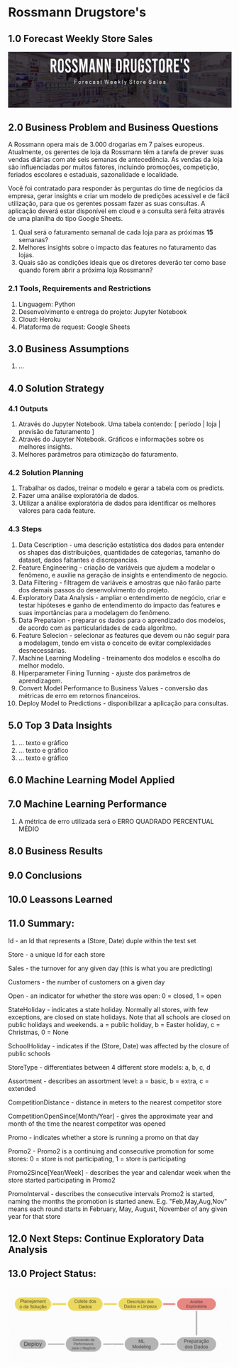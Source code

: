 # Rossmann Drugstore's
## 1.0 Forecast Weekly Store Sales
![](img/capa.jpg)
## 2.0 Business Problem and Business Questions
A Rossmann opera mais de 3.000 drogarias em 7 países europeus. Atualmente, os gerentes de loja da Rossmann têm a tarefa de prever suas vendas diárias com até seis semanas de antecedência. As vendas da loja são influenciadas por muitos fatores, incluindo promoções, competição, feriados escolares e estaduais, sazonalidade e localidade.

Você foi contratado para responder às perguntas do time de negócios da empresa, gerar insights e criar um modelo de predições acessível e de fácil utilização, para que os gerentes possam fazer as suas consultas. A aplicação deverá estar disponível em cloud e a consulta será feita através de uma planilha do tipo Google Sheets.
1. Qual será o faturamento semanal de cada loja para as próximas **15** semanas?
2. Melhores insights sobre o impacto das features no faturamento das lojas.
3. Quais são as condições ideais que os diretores deverão ter como base quando forem abrir a próxima loja Rossmann?

### 2.1 Tools, Requirements and Restrictions
1. Linguagem: Python
2. Desenvolvimento e entrega do projeto: Jupyter Notebook
3. Cloud: Heroku
4. Plataforma de request: Google Sheets

## 3.0 Business Assumptions
1. ...

## 4.0 Solution Strategy

### 4.1 Outputs
1. Através do Jupyter Notebook. Uma tabela contendo: [ período | loja | previsão de faturamento ]
2. Através do Jupyter Notebook. Gráficos e informações sobre os melhores insights.
3. Melhores parâmetros para otimização do faturamento.

### 4.2 Solution Planning
1. Trabalhar os dados, treinar o modelo e gerar a tabela com os predicts.
2. Fazer uma análise exploratória de dados.
3. Utilizar a análise exploratória de dados para identificar os melhores valores para cada feature.

### 4.3 Steps
1. Data Cescription - uma descrição estatística dos dados para entender os shapes das distribuições, quantidades de categorias, tamanho do dataset, dados faltantes e discrepancias.
2. Feature Engineering - criação de variáveis que ajudem a modelar o fenômeno, e auxilie na geração de insights e entendimento de negocio.
3. Data Filtering - filtragem de variáveis e amostras que não farão parte dos demais passos do desenvolvimento do projeto.
4. Exploratory Data Analysis - ampliar o entendimento de negócio, criar e testar hipóteses e ganho de entendimento do impacto das features e suas importâncias para a modelagem do fenômeno.
5. Data Prepataion - preparar os dados para o aprendizado dos modelos, de acordo com as particularidades de cada algorítmo.
6. Feature Selecion - selecionar as features que devem ou não seguir para a modelagem, tendo em vista o conceito de evitar complexidades desnecessárias.
7. Machine Learning Modeling - treinamento dos modelos e escolha do melhor modelo.
8. Hiperparameter Fining Tunning - ajuste dos parâmetros de aprendizagem.
9. Convert Model Performance to Business Values - conversão das métricas de erro em retornos financeiros.
10. Deploy Model to Predictions - disponibilizar a aplicação para consultas.

## 5.0 Top 3 Data Insights
1. ... texto e gráfico
2. ... texto e gráfico
3. ... texto e gráfico

## 6.0 Machine Learning Model Applied
## 7.0 Machine Learning Performance
1. A métrica de erro utilizada será o ERRO QUADRADO PERCENTUAL MÉDIO

## 8.0 Business Results
## 9.0 Conclusions
## 10.0 Leassons Learned

## 11.0 Summary:
Id - an Id that represents a (Store, Date) duple within the test set

Store - a unique Id for each store

Sales - the turnover for any given day (this is what you are predicting)

Customers - the number of customers on a given day

Open - an indicator for whether the store was open: 0 = closed, 1 = open

StateHoliday - indicates a state holiday. Normally all stores, with few exceptions, are closed on state holidays. Note that all schools are closed on public holidays and weekends. a = public holiday, b = Easter holiday, c = Christmas, 0 = None

SchoolHoliday - indicates if the (Store, Date) was affected by the closure of public schools

StoreType - differentiates between 4 different store models: a, b, c, d

Assortment - describes an assortment level: a = basic, b = extra, c = extended

CompetitionDistance - distance in meters to the nearest competitor store

CompetitionOpenSince[Month/Year] - gives the approximate year and month of the time the nearest competitor was opened

Promo - indicates whether a store is running a promo on that day

Promo2 - Promo2 is a continuing and consecutive promotion for some stores: 0 = store is not participating, 1 = store is participating

Promo2Since[Year/Week] - describes the year and calendar week when the store started participating in Promo2

PromoInterval - describes the consecutive intervals Promo2 is started, naming the months the promotion is started anew. E.g. "Feb,May,Aug,Nov" means each round starts in February, May, August, November of any given year for that store

## 12.0 Next Steps: Continue Exploratory Data Analysis

## 13.0 Project Status:
![](img/rossmann.PNG)
